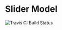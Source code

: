 # Slider Model

![Travis CI Build Status](https://travis-ci.org/FunctionalUseCases/Slider.svg?branch=master)

